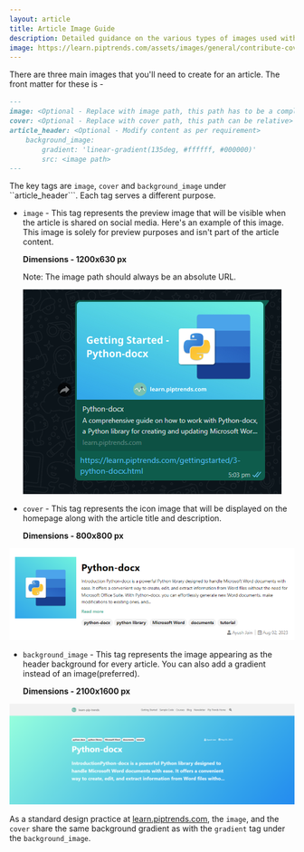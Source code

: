 ```yaml
---
layout: article
title: Article Image Guide
description: Detailed guidance on the various types of images used with an article and instructions on their creation. 
image: https://learn.piptrends.com/assets/images/general/contribute-cover.png
---
```

There are three main images that you'll need to create for an article. The front matter for these is -
```markdown
---
image: <Optional - Replace with image path, this path has to be a complete url>
cover: <Optional - Replace with cover path, this path can be relative>
article_header: <Optional - Modify content as per requirement>
    background_image:
        gradient: 'linear-gradient(135deg, #ffffff, #000000)'
        src: <image path>
---
```
The key tags are ```image```, ```cover``` and ```background_image``` under ``article_header```.
Each tag serves a different purpose. 
- ```image``` - This tag represents the preview image that will be visible when the article is shared on social media. Here's an example of this image. This image is solely for preview purposes and isn't part of the article content.

    **Dimensions - 1200x630 px**

     Note: The image path should always be an absolute URL.
<center> <img src = "./assets/images/article-images/preview-image.png" alt = "preview image"> </center>


- ```cover``` - This tag represents the icon image that will be displayed on the homepage along with the article title and description.

    **Dimensions - 800x800 px**

<center> <img src = "./assets/images/article-images/article-cover.png" alt = "article cover image"> </center>

- ```background_image``` -  This tag represents the image appearing as the header background for every article. You can also add a gradient instead of an image(preferred).

    **Dimensions - 2100x1600 px**

<center> <img src = "./assets/images/article-images/article-header.png" alt = "article header image"> </center>

As a standard design practice at [learn.piptrends.com](index.html), the ```image```, and the ```cover``` share the same background gradient as with the ```gradient``` tag under the ```background_image```.

